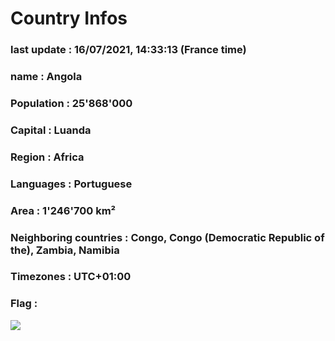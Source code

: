 # Country  Infos
### last update : 16/07/2021, 14:33:13 (France time)

### name : Angola
### Population : 25'868'000
### Capital : Luanda
### Region : Africa
### Languages : Portuguese
### Area : 1'246'700 km²
### Neighboring countries : Congo, Congo (Democratic Republic of the), Zambia, Namibia
### Timezones : UTC+01:00

### Flag :
![](https://restcountries.eu/data/ago.svg)